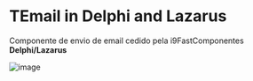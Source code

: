 # TEmail in Delphi and Lazarus
Componente de envio de email cedido pela i9FastComponentes
<b>Delphi/Lazarus</b>


![image](https://user-images.githubusercontent.com/26030963/207079009-7e17a38c-3190-4bb0-addd-4db4e831d385.png)

